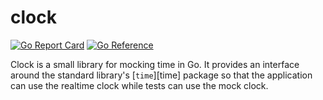 clock
=====

[![Go Report Card](https://goreportcard.com/badge/github.com/bangzek/clock)](https://goreportcard.com/report/github.com/bangzek/clock)
[![Go Reference](https://pkg.go.dev/badge/github.com/bangzek/clock.svg)](https://pkg.go.dev/github.com/bangzek/clock)

Clock is a small library for mocking time in Go. It provides an interface around
the standard library's [`time`][time] package so that the application can use
the realtime clock while tests can use the mock clock.
